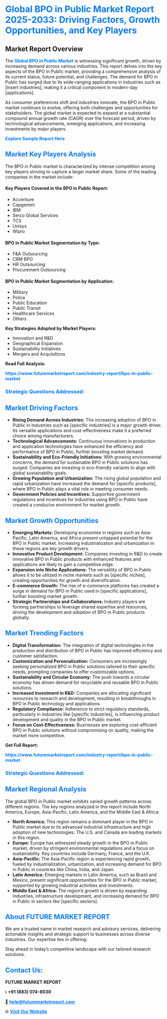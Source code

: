 <h1 style="color: #007BFF;">Global BPO in Public Market Report 2025-2033: Driving Factors, Growth Opportunities, and Key Players</h1>

<section id="overview">
<h2>Market Report Overview</h2>
<p>The <a href="https://www.futuremarketreport.com/industry-report/bpo-in-public-market" style="color: #007BFF; text-decoration: none;"><strong>Global BPO in Public Market</strong></a> is witnessing significant growth, driven by increasing demand across various industries. This report delves into the key aspects of the BPO in Public market, providing a comprehensive analysis of its current status, future potential, and challenges. The demand for BPO in Public has surged due to its wide-ranging applications in industries such as [insert industries], making it a critical component in modern-day [applications].</p>
<p>As consumer preferences shift and industries innovate, the BPO in Public market continues to evolve, offering both challenges and opportunities for stakeholders. The global market is expected to expand at a substantial compound annual growth rate (CAGR) over the forecast period, driven by technological advancements, emerging applications, and increasing investments by major players.</p>
</section>

<section id="overview">
<p><a href="https://www.futuremarketreport.com/request-sample/reportId=64164" style="color: #007BFF; text-decoration: none;"><strong>Explore Sample Report Here</strong></a></p>
</section>

<section id="key-players">
<h2 style="color: #007BFF;">Market Key Players Analysis</h2>
<p>The BPO in Public market is characterized by intense competition among key players striving to capture a larger market share. Some of the leading companies in the market include:</p>
<h4>Key Players Covered in the BPO in Public Report:</h4>
<ul><li>Accenture</li><li>Capgemini</li><li>IBM</li><li>Serco Global Services</li><li>TCS</li><li>Unisys</li><li>Wipro</li></ul>
<h4>BPO in Public Market Segmentation by Type:</h4>
<ul><li>F&amp;A Outsourcing</li><li>CRM BPO</li><li>HR Outsourcing</li><li>Procurement Outsourcing</li></ul>

<h4>BPO in Public Market Segmentation by Application:</h4>
<ul><li>Military</li><li>Police</li><li>Public Education</li><li>Public Transit</li><li>Healthcare Services</li><li>Others</li></ul>
<p><strong>Key Strategies Adopted by Market Players:</strong></p>
<ul>
<li>Innovation and R&D</li>
<li>Geographical Expansion</li>
<li>Sustainability Initiatives</li>
<li>Mergers and Acquisitions</li>
</ul>
</section>

<section>
<p><strong>Read Full Analysis: </strong></p><a href="https://www.futuremarketreport.com/industry-report/bpo-in-public-market" style="color: #007BFF; text-decoration: none;"><strong>https://www.futuremarketreport.com/industry-report/bpo-in-public-market</strong></a>
<h3 style="color: #007BFF;">Strategic Questions Addressed:</h3>
</section>

<section id="driving-factors">
<h2 style="color: #007BFF;">Market Driving Factors</h2>
<ul>
<li><strong>Rising Demand Across Industries:</strong> The increasing adoption of BPO in Public in industries such as [specific industries] is a major growth driver. Its versatile applications and cost-effectiveness make it a preferred choice among manufacturers.</li>
<li><strong>Technological Advancements:</strong> Continuous innovations in production and application technologies have enhanced the efficiency and performance of BPO in Public, further boosting market demand.</li>
<li><strong>Sustainability and Eco-Friendly Initiatives:</strong> With growing environmental concerns, the demand for sustainable BPO in Public solutions has surged. Companies are investing in eco-friendly variants to align with global sustainability goals.</li>
<li><strong>Growing Population and Urbanization:</strong> The rising global population and rapid urbanization have increased the demand for [specific products], where BPO in Public plays a vital role in meeting consumer needs.</li>
<li><strong>Government Policies and Incentives:</strong> Supportive government regulations and incentives for industries using BPO in Public have created a conducive environment for market growth.</li>
</ul>
</section>

<section id="growth-opportunities">
<h2 style="color: #007BFF;">Market Growth Opportunities</h2>
<ul>
<li><strong>Emerging Markets:</strong> Developing economies in regions such as Asia-Pacific, Latin America, and Africa present untapped potential for the BPO in Public market. Increasing industrialization and urbanization in these regions are key growth drivers.</li>
<li><strong>Innovative Product Development:</strong> Companies investing in R&D to create innovative BPO in Public products with enhanced features and applications are likely to gain a competitive edge.</li>
<li><strong>Expansion into Niche Applications:</strong> The versatility of BPO in Public allows it to be utilized in niche markets such as [specific niches], creating opportunities for growth and diversification.</li>
<li><strong>E-commerce Growth:</strong> The rise of e-commerce platforms has created a surge in demand for BPO in Public used in [specific applications], further boosting market growth.</li>
<li><strong>Strategic Partnerships and Collaborations:</strong> Industry players are forming partnerships to leverage shared expertise and resources, driving the development and adoption of BPO in Public products globally.</li>
</ul>
</section>

<section id="trending-factors">
<h2 style="color: #007BFF;">Market Trending Factors</h2>
<ul>
<li><strong>Digital Transformation:</strong> The integration of digital technologies in the production and distribution of BPO in Public has improved efficiency and customer satisfaction.</li>
<li><strong>Customization and Personalization:</strong> Consumers are increasingly seeking personalized BPO in Public solutions tailored to their specific needs, prompting companies to offer customizable options.</li>
<li><strong>Sustainability and Circular Economy:</strong> The push towards a circular economy has driven demand for recyclable and reusable BPO in Public solutions.</li>
<li><strong>Increased Investment in R&D:</strong> Companies are allocating significant resources to research and development, resulting in breakthroughs in BPO in Public technology and applications.</li>
<li><strong>Regulatory Compliance:</strong> Adherence to strict regulatory standards, particularly in industries like [specific industries], is influencing product development and quality in the BPO in Public market.</li>
<li><strong>Focus on Cost-Effectiveness:</strong> Businesses are exploring cost-efficient BPO in Public solutions without compromising on quality, making the market more competitive.</li>
</ul>
</section>

<section>
<p><strong>Get Full Report: </strong></p><a href="https://www.futuremarketreport.com/industry-report/bpo-in-public-market" style="color: #007BFF; text-decoration: none;"><strong>https://www.futuremarketreport.com/industry-report/bpo-in-public-market</strong></a>
<h3 style="color: #007BFF;">Strategic Questions Addressed:</h3>
</section>


<section id="regional-analysis">
<h2 style="color: #007BFF;">Market Regional Analysis</h2>
<p>The global BPO in Public market exhibits varied growth patterns across different regions. The key regions analyzed in this report include North America, Europe, Asia-Pacific, Latin America, and the Middle East & Africa:</p>
<ul>
<li><strong>North America:</strong> This region remains a dominant player in the BPO in Public market due to its advanced industrial infrastructure and high adoption of new technologies. The U.S. and Canada are leading markets in this region.</li>
<li><strong>Europe:</strong> Europe has witnessed steady growth in the BPO in Public market, driven by stringent environmental regulations and a focus on sustainability. Key countries include Germany, France, and the U.K.</li>
<li><strong>Asia-Pacific:</strong> The Asia-Pacific region is experiencing rapid growth, fueled by industrialization, urbanization, and increasing demand for BPO in Public in countries like China, India, and Japan.</li>
<li><strong>Latin America:</strong> Emerging markets in Latin America, such as Brazil and Mexico, present significant opportunities for the BPO in Public market, supported by growing industrial activities and investments.</li>
<li><strong>Middle East & Africa:</strong> The region’s growth is driven by expanding industries, infrastructure development, and increasing demand for BPO in Public in sectors like [specific sectors].</li>
</ul>
</section>

<footer>
<h2 style="color: #007BFF;">About FUTURE MARKET REPORT</h2>
<p>We are a trusted name in market research and advisory services, delivering actionable insights and strategic support to businesses across diverse industries. Our expertise lies in offering:</p>

<p>Stay ahead in today’s competitive landscape with our tailored research solutions.</p>

<h2 style="color: #007BFF;">Contact Us:</h2>
<p><strong>FUTURE MARKET REPORT</strong></p>
<p>📞 <strong>+91 (883) 074-8030</strong></p>
<p>📧 <strong><a href="mailto:help@futuremarketreport.com" style="color: #007BFF;">help@futuremarketreport.com</a></strong></p>
<p>🌐 <strong><a href="https://www.futuremarketreport.com/" style="color: #007BFF;">Visit Our Website</a></strong></p>
</footer>